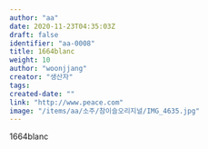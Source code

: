 ```yaml
---
author: "aa"
date: 2020-11-23T04:35:03Z
draft: false
identifier: "aa-0008"
title: 1664blanc
weight: 10
author: "woonjjang"
creator: "생산자"
tags:
created-date: ""
link: "http://www.peace.com"
image: "/items/aa/소주/참이슬오리지널/IMG_4635.jpg"
---
```


1664blanc